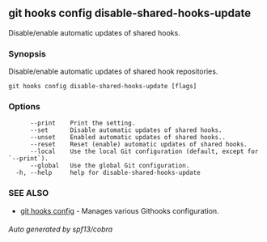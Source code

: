 ## git hooks config disable-shared-hooks-update

Disable/enable automatic updates of shared hooks.

### Synopsis

Disable/enable automatic updates of shared hook
repositories.

```
git hooks config disable-shared-hooks-update [flags]
```

### Options

```
      --print    Print the setting.
      --set      Disable automatic updates of shared hooks.
      --unset    Enabled automatic updates of shared hooks..
      --reset    Reset (enable) automatic updates of shared hooks.
      --local    Use the local Git configuration (default, except for `--print`).
      --global   Use the global Git configuration.
  -h, --help     help for disable-shared-hooks-update
```

### SEE ALSO

* [git hooks config](git_hooks_config.md)	 - Manages various Githooks configuration.

###### Auto generated by spf13/cobra 
